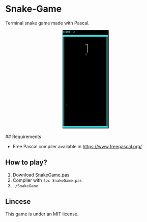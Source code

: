 # Snake-Game
Terminal snake game made with Pascal.

<p align="center">
  <img src="snake_game.gif" alt="animated" />
</p>
## Requirements
  
 - Free Pascal compiler available in https://www.freepascal.org/

## How to play? 
 1.  Download [SnakeGame.pas](https://github.com/mateus-mos/Snake-Game/blob/main/SnakeGame.pas)
 2. Compiler with `fpc SnakeGame.pas`
 3.   `./SnakeGame` 
 
## Lincese 
This game is under an MIT license. 
